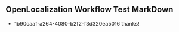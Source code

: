 ## OpenLocalization Workflow Test MarkDown
* 1b90caaf-a264-4080-b2f2-f3d320ea5016 thanks!

<!--HONumber=Aug16_HO1-->


